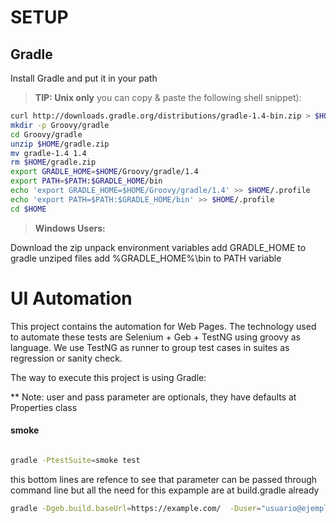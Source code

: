 SETUP
=====

Gradle
------
Install Gradle and put it in your path
> **TIP: Unix only** you can copy & paste the following shell snippet):

```sh
curl http://downloads.gradle.org/distributions/gradle-1.4-bin.zip > $HOME/gradle.zip
mkdir -p Groovy/gradle
cd Groovy/gradle
unzip $HOME/gradle.zip
mv gradle-1.4 1.4
rm $HOME/gradle.zip
export GRADLE_HOME=$HOME/Groovy/gradle/1.4
export PATH=$PATH:$GRADLE_HOME/bin
echo 'export GRADLE_HOME=$HOME/Groovy/gradle/1.4' >> $HOME/.profile
echo 'export PATH=$PATH:$GRADLE_HOME/bin' >> $HOME/.profile
cd $HOME
```
> **Windows Users:**

Download the zip
unpack
environment variables
add GRADLE_HOME to gradle unziped files
add %GRADLE_HOME%\bin to PATH variable




UI Automation
===================


This project contains the automation for Web Pages. 
The technology used to automate these tests are Selenium + Geb + TestNG using groovy as language.
We use TestNG as runner to group test cases in suites as regression or sanity check.

The way to execute this project is using Gradle:

** Note: user and pass parameter are optionals, they have defaults at Properties class


#### smoke

```sh

gradle -PtestSuite=smoke test

```

this bottom lines are refence to see that parameter can be passed through command line but all the need for this expample are at build.gradle already

```sh
gradle -Dgeb.build.baseUrl=https://example.com/  -Duser="usuario@ejemplo.com" -Dpass="el pass"   -i -PtestSuite=smoke test
```